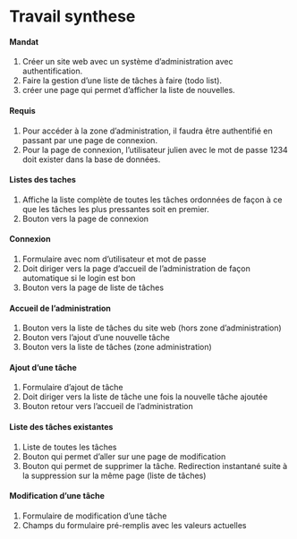 # Travail synthese

#### Mandat

1. Créer un site web avec un système d’administration avec authentification.  
2. Faire la gestion d’une liste de tâches à faire (todo list).  
3. créer une page qui permet d’afficher la liste de nouvelles. 


#### Requis

1. Pour accéder à la zone d’administration, il faudra être authentifié en passant par une page de connexion.
2. Pour la page de connexion, l’utilisateur julien avec le mot de passe 1234 doit exister dans la base de données.

#### Listes des taches

1. Affiche la liste complète de toutes les tâches ordonnées de façon à ce que les tâches les plus pressantes soit en premier.
2. Bouton vers la page de connexion

#### Connexion

1. Formulaire avec nom d’utilisateur et mot de passe
2. Doit diriger vers la page d’accueil de l’administration de façon automatique si le login est bon
3. Bouton vers la page de liste de tâches

#### Accueil de l’administration

1. Bouton vers la liste de tâches du site web (hors zone d’administration)
2. Bouton vers l’ajout d’une nouvelle tâche
3. Bouton vers la liste de tâches (zone administration)

#### Ajout d’une tâche

1. Formulaire d’ajout de tâche
2. Doit diriger vers la liste de tâche une fois la nouvelle tâche ajoutée
3. Bouton retour vers l’accueil de l’administration

#### Liste des tâches existantes

1. Liste de toutes les tâches
2. Bouton qui permet d’aller sur une page de modification
3. Bouton qui permet de supprimer la tâche. Redirection instantané suite à la suppression sur la même page (liste de tâches)

#### Modification d’une tâche

1. Formulaire de modification d’une tâche
2. Champs du formulaire pré-remplis avec les valeurs actuelles
